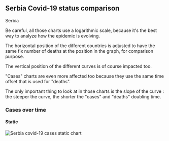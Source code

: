## Serbia Covid-19 status comparison 

Serbia



Be careful, all those charts use a logarithmic scale, because it's the best way to analyze how the epidemic is evolving.
 
The horizontal position of the different countries is adjusted to have the same fix number of deaths at the position in the graph, for comparison purpose.

The vertical position of the different curves is of course impacted too.

"Cases" charts are even more affected too because they use the same time offset that is used for "deaths".

The only important thing to look at in those charts is the slope of the curve : the steeper the curve, the shorter the "cases" and "deaths" doubling time.



 
### Cases over time
 
#### Static
![Serbia covid-19 cases static chart](https://raw.githubusercontent.com/madlag/coronavirus_study/master/notebooks/graphs/2020-03-20/countries/Serbia/2020-03-20_Serbia_deaths.png "Serbia covid-19 cases static chart")   

